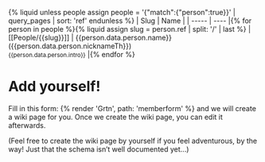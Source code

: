 {% liquid
unless people
  assign people = '{"match":{"person":true}}' | query_pages | sort: 'ref'
endunless
%}
| Slug | Name |
| ----- | ---- |{% for person in people %}{% liquid
assign slug = person.ref | split: '/' | last
%}
| [[People/{{slug}}]] | {{person.data.person.name}} ({{person.data.person.nicknameTh}})<br /><small>{{person.data.person.intro}}</small> |{% endfor %}

# Add yourself!

Fill in this form: {% render 'Grtn', path: 'memberform' %} and we will create a wiki page for you. Once we create the wiki page, you can edit it afterwards.

(Feel free to create the wiki page by yourself if you feel adventurous, by the way! Just that the schema isn’t well documented yet...)